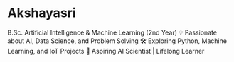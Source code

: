 # Akshayasri
B.Sc. Artificial Intelligence &amp; Machine Learning (2nd Year) 💡 Passionate about AI, Data Science, and Problem Solving 🛠️ Exploring Python, Machine Learning, and IoT Projects 🚀 Aspiring AI Scientist | Lifelong Learner
